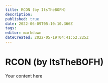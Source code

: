 ```yaml
---
title: RCON (by ItsTheBOFH)
description: 
published: true
date: 2022-06-09T05:10:10.366Z
tags: 
editor: markdown
dateCreated: 2022-05-19T04:41:52.225Z
---
```


# RCON (by ItsTheBOFH)
Your content here
